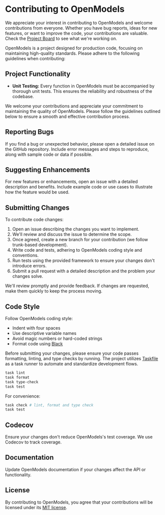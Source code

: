 # Contributing to OpenModels

We appreciate your interest in contributing to OpenModels and welcome contributions from everyone. Whether you have bug reports, ideas for new features, or want to improve the code, your contributions are valuable. Check the [Project Board]() to see what we're working on.

OpenModels is a project designed for production code, focusing on maintaining high-quality standards. Please adhere to the following guidelines when contributing:

## Project Functionality

- **Unit Testing:** Every function in OpenModels must be accompanied by thorough unit tests. This ensures the reliability and robustness of the codebase.

We welcome your contributions and appreciate your commitment to maintaining the quality of OpenModels. Please follow the guidelines outlined below to ensure a smooth and effective contribution process.

## Reporting Bugs

If you find a bug or unexpected behavior, please open a detailed issue on the GitHub repository. Include error messages and steps to reproduce, along with sample code or data if possible.

## Suggesting Enhancements

For new features or enhancements, open an issue with a detailed description and benefits. Include example code or use cases to illustrate how the feature would be used.

## Submitting Changes

To contribute code changes:

1. Open an issue describing the changes you want to implement.
2. We'll review and discuss the issue to determine the scope.
3. Once agreed, create a new branch for your contribution (we follow trunk-based development).
4. Write code and tests, adhering to OpenModels coding style and conventions.
5. Run tests using the provided framework to ensure your changes don't introduce errors.
6. Submit a pull request with a detailed description and the problem your changes solve.

We'll review promptly and provide feedback. If changes are requested, make them quickly to keep the process moving.

## Code Style

Follow OpenModels coding style:

- Indent with four spaces
- Use descriptive variable names
- Avoid magic numbers or hard-coded strings
- Format code using [Black](https://black.readthedocs.io/en/stable/)

Before submitting your changes, please ensure your code passes formatting, linting, and type checks by running. The project utilizes [Taskfile](https://taskfile.dev/) as a task runner to automate and standardize development flows.

```bash
task lint
task format
task type-check
task test 
```
For convenience: 

```bash
task check # lint, format and type check
task test
```

## Codecov

Ensure your changes don't reduce OpenModels's test coverage. We use Codecov to track coverage.

## Documentation

Update OpenModels documentation if your changes affect the API or functionality.

## License

By contributing to OpenModels, you agree that your contributions will be licensed under its [MIT license](link-to-license).
